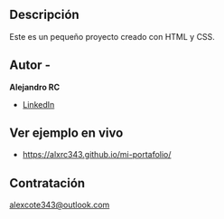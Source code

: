 ## Descripción
Este es un pequeño proyecto creado con HTML y CSS.

## Autor -
**Alejandro RC**
* [LinkedIn](www.linkedin.com/in/alxrc343)

## Ver ejemplo en vivo
* https://alxrc343.github.io/mi-portafolio/

## Contratación
alexcote343@outlook.com

